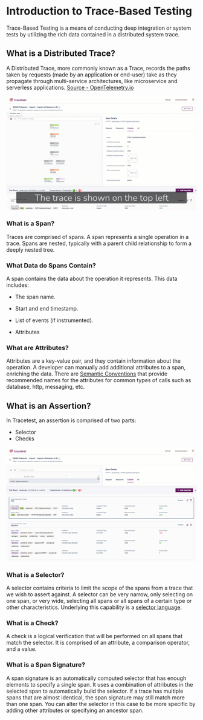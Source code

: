 # Introduction to Trace-Based Testing


Trace-Based Testing is a means of conducting deep integration or system tests by utilizing the rich data contained in a distributed system trace.


## What is a Distributed Trace?

A Distributed Trace, more commonly known as a Trace, records the paths taken by requests (made by an application or end-user) take as they propagate through multi-service architectures, like microservice and serverless applications. [Source - OpenTelemetry.io](https://opentelemetry.io/docs/concepts/observability-primer/)

![Trace & Spans Diagram](img/trace-explainer.gif)

### What is a Span?

Traces are comprised of spans. A span represents a single operation in a trace. Spans are nested, typically with a parent child relationship to form a deeply nested tree.

### What Data do Spans Contain?


A span contains the data about the operation it represents. This data includes:

- The span name.

- Start and end timestamp.

- List of events (if instrumented).

- Attributes

### What are Attributes?

Attributes are a key-value pair, and they contain information about the operation. A developer can manually add additional attributes to a span, enriching the data. There are [Semantic Conventions](https://opentelemetry.io/docs/reference/specification/trace/semantic_conventions/) that provide recommended names for the attributes for common types of calls such as database, http, messaging, etc.

## What is an Assertion?


In Tracetest, an assertion is comprised of two parts:


- Selector
- Checks

![Selectors and Checks](img/assertion-explainer.gif)

### What is a Selector?


A selector contains criteria to limit the scope of the spans from a trace that we wish to assert against. A selector can be very narrow, only selecting on one span, or very wide, selecting all spans or all spans of a certain type or other characteristics. Underlying this capability is a [selector language](/docs/advanced-selectors.md).


### What is a Check?


A check is a logical verification that will be performed on all spans that match the selector. It is comprised of an attribute, a comparison operator, and a value.

### What is a Span Signature?


A span signature is an automatically computed selector that has enough elements to specify a single span. It uses a combination of attributes in the selected span to automatically build the selector. If a trace has multiple spans that are almost identical, the span signature may still match more than one span. You can alter the selector in this case to be more specific by adding other attributes or specifying an ancestor span.
